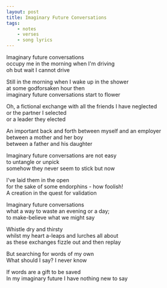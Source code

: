 ```yaml
---
layout: post
title: Imaginary Future Conversations
tags:
    - notes
    - verses
    - song lyrics
---
```

Imaginary future conversations  
occupy me in the morning when I'm driving  
oh but wait I cannot drive  

Still in the morning when I wake up in the shower  
at some godforsaken hour then  
imaginary future conversations start to flower  

Oh, a fictional exchange with all the friends I have neglected  
or the partner I selected  
or a leader they elected  

An important back and forth between myself and an employer  
between a mother and her boy  
between a father and his daughter  

Imaginary future conversations are not easy  
to untangle or unpick  
somehow they never seem to stick but now  

I've laid them in the open  
for the sake of some endorphins - how foolish!  
A creation in the quest for validation  

Imaginary future conversations  
what a way to waste an evening or a day;  
to make-believe what we might say  

Whistle dry and thirsty  
whilst my heart a-leaps and lurches all about  
as these exchanges fizzle out and then replay  

But searching for words of my own  
What should I say? I never know  

If words are a gift to be saved  
In my imaginary future I have nothing new to say  
